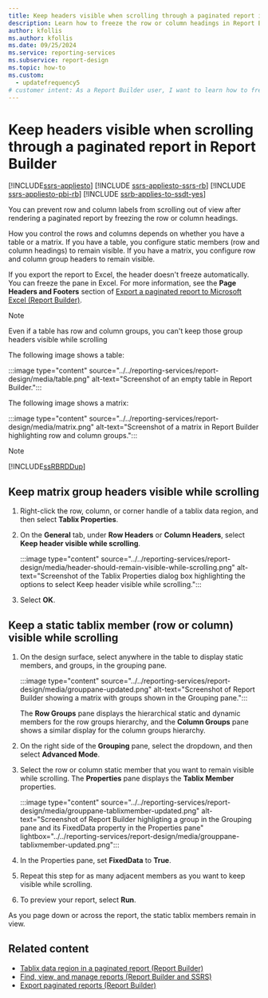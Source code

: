 ```yaml
---
title: Keep headers visible when scrolling through a paginated report in Report Builder
description: Learn how to freeze the row or column headings in Report Builder to prevent row and column labels from scrolling out of view after rendering a paginated report.
author: kfollis
ms.author: kfollis
ms.date: 09/25/2024
ms.service: reporting-services
ms.subservice: report-design
ms.topic: how-to
ms.custom:
  - updatefrequency5
# customer intent: As a Report Builder user, I want to learn how to freeze row or column headings so that I can keep useful day visible on my rendered reports.
---
```

# Keep headers visible when scrolling through a paginated report in Report Builder

[!INCLUDE[ssrs-appliesto](../../includes/ssrs-appliesto.md)] [!INCLUDE [ssrs-appliesto-ssrs-rb](../../includes/ssrs-appliesto-ssrs-rb.md)] [!INCLUDE [ssrs-appliesto-pbi-rb](../../includes/ssrs-appliesto-pbi-rb.md)] [!INCLUDE [ssrb-applies-to-ssdt-yes](../../includes/ssrb-applies-to-ssdt-yes.md)]

You can prevent row and column labels from scrolling out of view after rendering a paginated report by freezing the row or column headings.
  
How you control the rows and columns depends on whether you have a table or a matrix. If you have a table, you configure static members (row and column headings) to remain visible. If you have a matrix, you configure row and column group headers to remain visible.  
  
If you export the report to Excel, the header doesn't freeze automatically. You can freeze the pane in Excel. For more information, see the **Page Headers and Footers** section of [Export a paginated report to Microsoft Excel (Report Builder)](../../reporting-services/report-builder/exporting-to-microsoft-excel-report-builder-and-ssrs.md).  
  
> [!NOTE]  
> Even if a table has row and column groups, you can't keep those group headers visible while scrolling  
  
The following image shows a table:

:::image type="content" source="../../reporting-services/report-design/media/table.png" alt-text="Screenshot of an empty table in Report Builder.":::
  
The following image shows a matrix:

:::image type="content" source="../../reporting-services/report-design/media/matrix.png" alt-text="Screenshot of a matrix in Report Builder highlighting row and column groups.":::
  
> [!NOTE]  
> [!INCLUDE[ssRBRDDup](../../includes/ssrbrddup-md.md)]  
  
## Keep matrix group headers visible while scrolling  
  
1. Right-click the row, column, or corner handle of a tablix data region, and then select **Tablix Properties**.  
  
1. On the **General** tab, under **Row Headers** or **Column Headers**, select **Keep header visible while scrolling**.  

    :::image type="content" source="../../reporting-services/report-design/media/header-should-remain-visible-while-scrolling.png" alt-text="Screenshot of the Tablix Properties dialog box highlighting the options to select Keep header visible while scrolling.":::

1. Select **OK**.
  
## Keep a static tablix member (row or column) visible while scrolling  
  
1. On the design surface, select anywhere in the table to display static members, and groups, in the grouping pane.  

    :::image type="content" source="../../reporting-services/report-design/media/grouppane-updated.png" alt-text="Screenshot of Report Builder showing a matrix with groups shown in the Grouping pane.":::

    The **Row Groups** pane displays the hierarchical static and dynamic members for the row groups hierarchy, and the **Column Groups** pane shows a similar display for the column groups hierarchy.  
  
1. On the right side of the **Grouping** pane, select the dropdown, and then select **Advanced Mode**.  
  
1. Select the row or column static member that you want to remain visible while scrolling. The **Properties** pane displays the **Tablix Member** properties.  

    :::image type="content" source="../../reporting-services/report-design/media/grouppane-tablixmember-updated.png" alt-text="Screenshot of Report Builder highligting a group in the Grouping pane and its FixedData property in the Properties pane" lightbox="../../reporting-services/report-design/media/grouppane-tablixmember-updated.png":::
  
1. In the Properties pane, set **FixedData** to **True**.  
  
1. Repeat this step for as many adjacent members as you want to keep visible while scrolling.  
  
1. To preview your report, select **Run**.  
  
As you page down or across the report, the static tablix members remain in view.  
  
## Related content

- [Tablix data region in a paginated report (Report Builder)](../../reporting-services/report-design/tablix-data-region-report-builder-and-ssrs.md)
- [Find, view, and manage reports (Report Builder and SSRS)](../../reporting-services/report-builder/finding-viewing-and-managing-reports-report-builder-and-ssrs.md)
- [Export paginated reports (Report Builder)](../../reporting-services/report-builder/export-reports-report-builder-and-ssrs.md)

